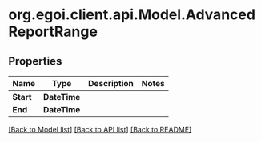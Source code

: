 
# org.egoi.client.api.Model.AdvancedReportRange

## Properties

Name | Type | Description | Notes
------------ | ------------- | ------------- | -------------
**Start** | **DateTime** |  | 
**End** | **DateTime** |  | 

[[Back to Model list]](../README.md#documentation-for-models)
[[Back to API list]](../README.md#documentation-for-api-endpoints)
[[Back to README]](../README.md)

